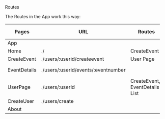 
Routes

The Routes in the App work this way:

| Pages	| URL	| Routes	| Other Links|
| --- | --- | --- | ---|
|App	|	|	|
|Home	|./	|CreateEvent	|CreateUser
|CreateEvent	|./users/:userid/createevent	|User Page	
|EventDetails	|./users/:userid/events/:eventnumber | |Add, Invite, Share
|UserPage	|./users/:userid	|CreateEvent, EventDetails-List	
|CreateUser	|./users/create		
|About			
